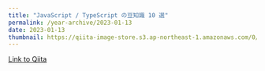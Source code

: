```yaml
---
title: "JavaScript / TypeScript の豆知識 10 選"
permalink: /year-archive/2023-01-13
date: 2023-01-13
thumbnail: https://qiita-image-store.s3.ap-northeast-1.amazonaws.com/0/905155/a47ac182-9c33-694c-c684-92add0e4bbcb.png
---
```


[Link to Qiita](https://qiita.com/hari64/items/47568790dc92100e4e77)
